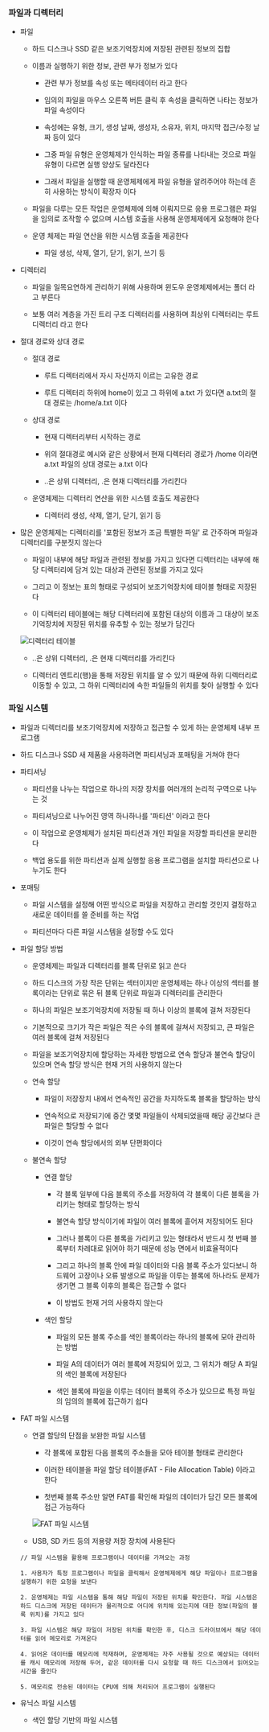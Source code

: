### 파일과 디렉터리

* 파일

    - 하드 디스크나 SSD 같은 보조기억장치에 저장된 관련된 정보의 집합

    - 이름과 실행하기 위한 정보, 관련 부가 정보가 있다

        - 관련 부가 정보를 속성 또는 메타데이터 라고 한다

        - 임의의 파일을 마우스 오른쪽 버튼 클릭 후 속성을 클릭하면 나타는 정보가 파일 속성이다

        - 속성에는 유형, 크기, 생성 날짜, 생성자, 소유자, 위치, 마지막 접근/수정 날짜 등이 있다

        - 그중 파일 유형은 운영체제가 인식하는 파일 종류를 나타내는 것으로 파일 유형이 다르면 실행 양상도 달라진다

        - 그래서 파일을 실행할 때 운영체제에게 파일 유형을 알려주어야 하는데 흔히 사용하는 방식이 확장자 이다

    - 파일을 다루는 모든 작업은 운영체제에 의해 이뤄지므로 응용 프로그램은 파일을 임의로 조작할 수 없으며 시스템 호출을 사용해 운영체제에게 요청해야 한다

    - 운영 체제는 파일 연산을 위한 시스템 호출을 제공한다

        - 파일 생성, 삭제, 열기, 닫기, 읽기, 쓰기 등

* 디렉터리

    - 파일을 일목요연하게 관리하기 위해 사용하며 윈도우 운영체제에서는 폴더 라고 부른다

    - 보통 여러 계층을 가진 트리 구조 디렉터리를 사용하며 최상위 디렉터리는 루트 디렉터리 라고 한다 

* 절대 경로와 상대 경로

    - 절대 경로

        - 루트 디렉터리에서 자시 자신까지 이르는 고유한 경로

        - 루트 디렉터리 하위에 home이 있고 그 하위에 a.txt 가 있다면 a.txt의 절대 경로는 /home/a.txt 이다

    - 상대 경로

        - 현재 디렉터리부터 시작하는 경로

        - 위의 절대경로 예시와 같은 상황에서 현재 디렉터리 경로가 /home 이라면 a.txt 파일의 상대 경로는 a.txt 이다

        - ..은 상위 디렉터리, .은 현재 디렉터리를 가리킨다

    - 운영체제는 디렉터리 연산을 위한 시스템 호출도 제공한다

        - 디렉터리 생성, 삭제, 열기, 닫기, 읽기 등

    
* 많은 운영체제는 디렉터리를 '포함된 정보가 조금 특별한 파일' 로 간주하며 파일과 디렉터리를 구분짓지 않는다

    - 파일이 내부에 해당 파일과 관련된 정보를 가지고 있다면 디렉터리는 내부에 해당 디렉터리에 담겨 있는 대상과 관련된 정보를 가지고 있다

    - 그리고 이 정보는 표의 형태로 구성되어 보조기억장치에 테이블 형태로 저장된다

    - 이 디렉터리 테이블에는 해당 디렉터리에 포함된 대상의 이름과 그 대상이 보조기억장치에 저장된 위치를 유추할 수 있는 정보가 담긴다

    <img src="https://raw.githubusercontent.com/pansakr/TIL/refs/heads/main/%EC%9D%B4%EB%AF%B8%EC%A7%80/Computer%20Science/%EC%BB%B4%ED%93%A8%ED%84%B0%EC%9D%98%20%EA%B5%AC%EC%84%B1%2C%20%EC%9A%B4%EC%98%81%EC%B2%B4%EC%A0%9C/%EB%94%94%EB%A0%89%ED%84%B0%EB%A6%AC%20%ED%85%8C%EC%9D%B4%EB%B8%94.jpg" alt="디렉터리 테이블">

    - ..은 상위 디렉터리, .은 현재 디렉터리를 가리킨다

    - 디렉터리 엔트리(행)을 통해 저장된 위치를 알 수 있기 때문에 하위 디렉터리로 이동할 수 있고, 그 하위 디렉터리에 속한 파일들의 위치를 찾아 실행할 수 있다

### 파일 시스템

* 파일과 디렉터리를 보조기억장치에 저장하고 접근할 수 있게 하는 운영체제 내부 프로그램

* 하드 디스크나 SSD 새 제품을 사용하려면 파티셔닝과 포매팅을 거쳐야 한다

* 파티셔닝

    - 파티션을 나누는 작업으로 하나의 저장 장치를 여러개의 논리적 구역으로 나누는 것

    - 파티셔닝으로 나누어진 영역 하나하나를 '파티션' 이라고 한다

    - 이 작업으로 운영체제가 설치된 파티션과 개인 파일을 저장할 파티션을 분리한다

    - 백업 용도를 위한 파티션과 실제 실행할 응용 프로그램을 설치할 파티션으로 나누기도 한다 

* 포매팅

    - 파일 시스템을 설정해 어떤 방식으로 파일을 저장하고 관리할 것인지 결정하고 새로운 데이터를 쓸 준비를 하는 작업

    - 파티션마다 다른 파일 시스템을 설정할 수도 있다

* 파일 할당 방법

    - 운영체제는 파일과 디렉터리를 블록 단위로 읽고 쓴다

    - 하드 디스크의 가장 작은 단위는 섹터이지만 운영체제는 하나 이상의 섹터를 블록이라는 단위로 묶은 뒤 블록 단위로 파일과 디렉터리를 관리한다

    - 하나의 파일은 보조기억장치에 저장될 때 하나 이상의 블록에 걸쳐 저장된다

    - 기본적으로 크기가 작은 파일은 적은 수의 블록에 걸쳐서 저장되고, 큰 파일은 여러 블록에 걸쳐 저장된다

    - 파일을 보조기억장치에 할당하는 자세한 방법으로 연속 할당과 불연속 할당이 있으며 연속 할당 방식은 현재 거의 사용하지 않는다

    - 연속 할당

        - 파일이 저장장치 내에서 연속적인 공간을 차지하도록 블록을 할당하는 방식

        - 연속적으로 저장되기에 중간 몇몇 파일들이 삭제되었을때 해당 공간보다 큰 파일은 할당할 수 없다

        - 이것이 연속 할당에서의 외부 단편화이다

    - 불연속 할당

        - 연결 할당

            - 각 블록 일부에 다음 블록의 주소를 저장하여 각 블록이 다른 블록을 가리키는 형태로 할당하는 방식

            - 불연속 할당 방식이기에 파일이 여러 블록에 흩어져 저장되어도 된다

            - 그러나 블록이 다른 블록을 가리키고 있는 형태라서 반드시 첫 번째 블록부터 차레대로 읽어야 하기 때문에 성능 면에서 비효율적이다

            - 그리고 하나의 블록 안에 파일 데이터와 다음 블록 주소가 있다보니 하드웨어 고장이나 오류 발생으로 파일을 이루는 블록에 하나라도 문제가 생기면 그 블록 이후의 블록은 접근할 수 없다

            - 이 방법도 현재 거의 사용하지 않는다

        - 색인 할당

            - 파일의 모든 블록 주소를 색인 블록이라는 하나의 블록에 모아 관리하는 방법

            - 파일 A의 데이터가 여러 블록에 저장되어 있고, 그 위치가 해당 A 파일의 색인 블록에 저장된다

            - 색인 블록에 파일을 이루는 데이터 블록의 주소가 있으므로 특정 파일의 임의의 블록에 접근하기 쉽다

* FAT 파일 시스템

    - 연결 할당의 단점을 보완한 파일 시스템

        - 각 블록에 포함된 다음 블록의 주소들을 모아 테이블 형태로 관리한다

        - 이러한 테이블을 파일 할당 테이블(FAT - File Allocation Table) 이라고 한다

        - 첫번째 블록 주소만 알면 FAT를 확인해 파일의 데이터가 담긴 모든 블록에 접근 가능하다

        <img src="https://raw.githubusercontent.com/pansakr/TIL/refs/heads/main/%EC%9D%B4%EB%AF%B8%EC%A7%80/Computer%20Science/%EC%BB%B4%ED%93%A8%ED%84%B0%EC%9D%98%20%EA%B5%AC%EC%84%B1%2C%20%EC%9A%B4%EC%98%81%EC%B2%B4%EC%A0%9C/FAT%20%ED%8C%8C%EC%9D%BC%20%EC%8B%9C%EC%8A%A4%ED%85%9C.jpg" alt="FAT 파일 시스템">

    - USB, SD 카드 등의 저용량 저장 장치에 사용된다

    ```
    // 파일 시스템을 활용해 프로그램이나 데이터를 가져오는 과정

    1. 사용자가 특정 프로그램이나 파일을 클릭해서 운영체제에게 해당 파일이나 프로그램을 실행하기 위한 요청을 보낸다

    2. 운영체제는 파일 시스템을 통해 해당 파일이 저장된 위치를 확인한다. 파일 시스템은 하드 디스크에 저장된 데이터가 물리적으로 어디에 위치해 있는지에 대한 정보(파일의 블록 위치)를 가지고 있다

    3. 파일 시스템은 해당 파일이 저장된 위치를 확인한 후, 디스크 드라이브에서 해당 데이터를 읽어 메모리로 가져온다

    4. 읽어온 데이터를 메모리에 적재하며, 운영체제는 자주 사용될 것으로 예상되는 데이터를 캐시 메모리에 저장해 두어, 같은 데이터를 다시 요청할 때 하드 디스크에서 읽어오는 시간을 줄인다

    5. 메모리로 전송된 데이터는 CPU에 의해 처리되어 프로그램이 실행된다
    ```

* 유닉스 파일 시스템

    - 색인 할당 기반의 파일 시스템
